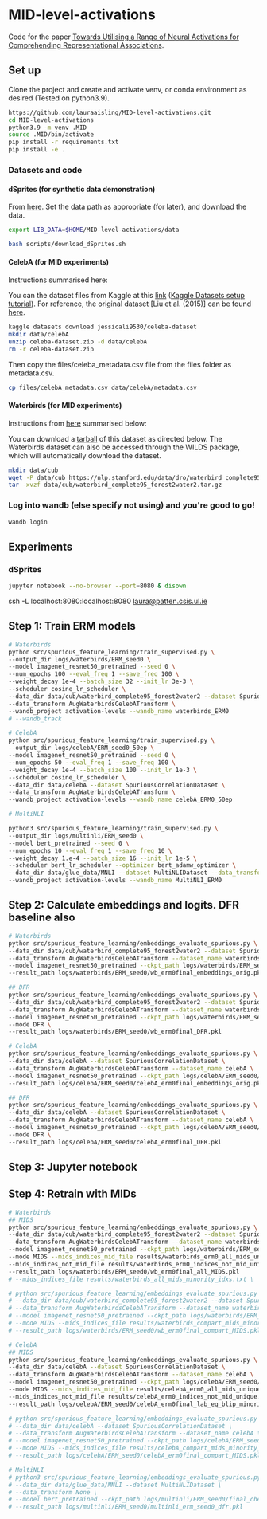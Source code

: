 # MID-level-activations
Code for the paper [Towards Utilising a Range of Neural Activations for Comprehending Representational Associations](https://arxiv.org/abs/2411.10019). 

## Set up 

Clone the project and create and activate venv, or conda environment as desired (Tested on python3.9). 

```bash
https://github.com/lauraaisling/MID-level-activations.git
cd MID-level-activations
python3.9 -m venv .MID 
source .MID/bin/activate
pip install -r requirements.txt
pip install -e .
``` 

### Datasets and code

#### dSprites (for synthetic data demonstration)

From [here](https://github.com/deepmind/dsprites-dataset). 
Set the data path as appropriate (for later), and download the data. 

```bash
export LIB_DATA=$HOME/MID-level-activations/data

bash scripts/download_dSprites.sh
```

#### CelebA (for MID experiments)

Instructions summarised here: 

You can the dataset files from Kaggle at this [link](https://www.kaggle.com/datasets/jessicali9530/celeba-dataset) ([Kaggle Datasets setup tutorial](https://www.endtoend.ai/tutorial/how-to-download-kaggle-datasets-on-ubuntu/)). For reference, the original dataset [Liu et al. (2015)] can be found [here](http://mmlab.ie.cuhk.edu.hk/projects/CelebA.html). 

```bash
kaggle datasets download jessicali9530/celeba-dataset
mkdir data/celebA
unzip celeba-dataset.zip -d data/celebA
rm -r celeba-dataset.zip
```

Then copy the files/celeba_metadata.csv file from the files folder as metadata.csv. 

```bash
cp files/celebA_metadata.csv data/celebA/metadata.csv
```

#### Waterbirds (for MID experiments)

Instructions from [here](https://github.com/kohpangwei/group_DRO#waterbirds) summarised below: 

You can download a [tarball](https://nlp.stanford.edu/data/dro/waterbird_complete95_forest2water2.tar.gz) of this dataset as directed below. The Waterbirds dataset can also be accessed through the WILDS package, which will automatically download the dataset.

```bash
mkdir data/cub
wget -P data/cub https://nlp.stanford.edu/data/dro/waterbird_complete95_forest2water2.tar.gz
tar -xvzf data/cub/waterbird_complete95_forest2water2.tar.gz
```

### Log into wandb (else specify not using) and you're good to go!

```bash
wandb login
```

## Experiments

### dSprites 

```bash
jupyter notebook --no-browser --port=8080 & disown
```

ssh -L localhost:8080:localhost:8080 laura@patten.csis.ul.ie







## Step 1: Train ERM models

```bash
# Waterbirds
python src/spurious_feature_learning/train_supervised.py \
--output_dir logs/waterbirds/ERM_seed0 \
--model imagenet_resnet50_pretrained --seed 0 \
--num_epochs 100 --eval_freq 1 --save_freq 100 \
--weight_decay 1e-4 --batch_size 32 --init_lr 3e-3 \
--scheduler cosine_lr_scheduler \
--data_dir data/cub/waterbird_complete95_forest2water2 --dataset SpuriousCorrelationDataset \
--data_transform AugWaterbirdsCelebATransform \
--wandb_project activation-levels --wandb_name waterbirds_ERM0
# --wandb_track 

# CelebA
python src/spurious_feature_learning/train_supervised.py \
--output_dir logs/celebA/ERM_seed0_50ep \
--model imagenet_resnet50_pretrained --seed 0 \
--num_epochs 50 --eval_freq 1 --save_freq 100 \
--weight_decay 1e-4 --batch_size 100 --init_lr 1e-3 \
--scheduler cosine_lr_scheduler \
--data_dir data/celebA --dataset SpuriousCorrelationDataset \
--data_transform AugWaterbirdsCelebATransform \
--wandb_project activation-levels --wandb_name celebA_ERM0_50ep

# MultiNLI

python3 src/spurious_feature_learning/train_supervised.py \
--output_dir logs/multinli/ERM_seed0 \
--model bert_pretrained --seed 0 \
--num_epochs 10 --eval_freq 1 --save_freq 10 \
--weight_decay 1.e-4 --batch_size 16 --init_lr 1e-5 \
--scheduler bert_lr_scheduler --optimizer bert_adamw_optimizer \
--data_dir data/glue_data/MNLI --dataset MultiNLIDataset --data_transform None \
--wandb_project activation-levels --wandb_name MultiNLI_ERM0

```

## Step 2: Calculate embeddings and logits. DFR baseline also

```bash
# Waterbirds
python src/spurious_feature_learning/embeddings_evaluate_spurious.py \
--data_dir data/cub/waterbird_complete95_forest2water2 --dataset SpuriousCorrelationDataset \
--data_transform AugWaterbirdsCelebATransform --dataset_name waterbirds \
--model imagenet_resnet50_pretrained --ckpt_path logs/waterbirds/ERM_seed0/final_checkpoint.pt \
--result_path logs/waterbirds/ERM_seed0/wb_erm0final_embeddings_orig.pkl 

## DFR
python src/spurious_feature_learning/embeddings_evaluate_spurious.py \
--data_dir data/cub/waterbird_complete95_forest2water2 --dataset SpuriousCorrelationDataset \
--data_transform AugWaterbirdsCelebATransform --dataset_name waterbirds \
--model imagenet_resnet50_pretrained --ckpt_path logs/waterbirds/ERM_seed0/final_checkpoint.pt \
--mode DFR \
--result_path logs/waterbirds/ERM_seed0/wb_erm0final_DFR.pkl 

# CelebA
python src/spurious_feature_learning/embeddings_evaluate_spurious.py \
--data_dir data/celebA --dataset SpuriousCorrelationDataset \
--data_transform AugWaterbirdsCelebATransform --dataset_name celebA \
--model imagenet_resnet50_pretrained --ckpt_path logs/celebA/ERM_seed0/final_checkpoint.pt \
--result_path logs/celebA/ERM_seed0/celebA_erm0final_embeddings_orig.pkl 

## DFR
python src/spurious_feature_learning/embeddings_evaluate_spurious.py \
--data_dir data/celebA --dataset SpuriousCorrelationDataset \
--data_transform AugWaterbirdsCelebATransform --dataset_name celebA \
--model imagenet_resnet50_pretrained --ckpt_path logs/celebA/ERM_seed0/final_checkpoint.pt \
--mode DFR \
--result_path logs/celebA/ERM_seed0/celebA_erm0final_DFR.pkl 

```

## Step 3: Jupyter notebook

## Step 4: Retrain with MIDs

```bash
# Waterbirds
## MIDS
python src/spurious_feature_learning/embeddings_evaluate_spurious.py \
--data_dir data/cub/waterbird_complete95_forest2water2 --dataset SpuriousCorrelationDataset \
--data_transform AugWaterbirdsCelebATransform --dataset_name waterbirds \
--model imagenet_resnet50_pretrained --ckpt_path logs/waterbirds/ERM_seed0/final_checkpoint.pt \
--mode MIDS --mids_indices_mid_file results/waterbirds_erm0_all_mids_unique_minority_idxs_minority_idxs.txt \
--mids_indices_not_mid_file results/waterbirds_erm0_indices_not_mid_unique.txt \
--result_path logs/waterbirds/ERM_seed0/wb_erm0final_all_MIDS.pkl 
# --mids_indices_file results/waterbirds_all_mids_minority_idxs.txt \

# python src/spurious_feature_learning/embeddings_evaluate_spurious.py \
# --data_dir data/cub/waterbird_complete95_forest2water2 --dataset SpuriousCorrelationDataset \
# --data_transform AugWaterbirdsCelebATransform --dataset_name waterbirds \
# --model imagenet_resnet50_pretrained --ckpt_path logs/waterbirds/ERM_seed0/final_checkpoint.pt \
# --mode MIDS --mids_indices_file results/waterbirds_compart_mids_minority_idxs.txt \
# --result_path logs/waterbirds/ERM_seed0/wb_erm0final_compart_MIDS.pkl 

# CelebA
## MIDS
python src/spurious_feature_learning/embeddings_evaluate_spurious.py \
--data_dir data/celebA --dataset SpuriousCorrelationDataset \
--data_transform AugWaterbirdsCelebATransform --dataset_name celebA \
--model imagenet_resnet50_pretrained --ckpt_path logs/celebA/ERM_seed0/final_checkpoint.pt \
--mode MIDS --mids_indices_mid_file results/celebA_erm0_all_mids_unique_lab_eq_blip_minority_idxs.txt \
--mids_indices_not_mid_file results/celebA_erm0_indices_not_mid_unique.txt \
--result_path logs/celebA/ERM_seed0/celebA_erm0final_lab_eq_blip_minority_MIDS.pkl

# python src/spurious_feature_learning/embeddings_evaluate_spurious.py \
# --data_dir data/celebA --dataset SpuriousCorrelationDataset \
# --data_transform AugWaterbirdsCelebATransform --dataset_name celebA \
# --model imagenet_resnet50_pretrained --ckpt_path logs/celebA/ERM_seed0/final_checkpoint.pt \
# --mode MIDS --mids_indices_file results/celebA_compart_mids_minority_idxs.txt \
# --result_path logs/celebA/ERM_seed0/celebA_erm0final_compart_MIDS.pkl 

# MultiNLI
# python3 src/spurious_feature_learning/embeddings_evaluate_spurious.py \
# --data_dir data/glue_data/MNLI --dataset MultiNLIDataset \
# --data_transform None \
# --model bert_pretrained --ckpt_path logs/multinli/ERM_seed0/final_checkpoint.pt \
# --result_path logs/multinli/ERM_seed0/multinli_erm_seed0_dfr.pkl
```
